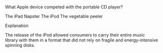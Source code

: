 <problem>
<p>What Apple device competed with the portable CD player?</p>
<multiplechoiceresponse>
  <choicegroup label="What Apple device competed with the portable CD player?" type="MultipleChoice">
    <choice correct="false">The iPad</choice>
    <choice correct="false">Napster</choice>
    <choice correct="true">The iPod</choice>
    <choice correct="false">The vegetable peeler</choice>
  </choicegroup>
</multiplechoiceresponse>

     
<solution>
<div class="detailed-solution">
<p>Explanation</p>

<p>The release of the iPod allowed consumers to carry their entire music library with them in a format that did not rely on fragile and energy-intensive spinning disks.</p>

</div>
</solution>

</problem>